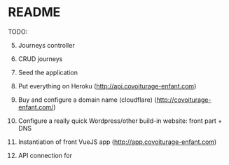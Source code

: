 # README

TODO:
<!-- 1. DONE Kid controller - create (add kids as a parent)
2. DONE Kid controller - destroy (remove a kid as a parent) -->

<!-- 0. Pundit the parent controller -->

<!-- 3. Activities controller
4. CRUD activities for a kid -->

5. Journeys controller
6. CRUD journeys

7. Seed the application
8. Put everything on Heroku (http://api.covoiturage-enfant.com)

9. Buy and configure a domain name (cloudflare) (http://covoiturage-enfant.com/)
10. Configure a really quick Wordpress/other build-in website: front part + DNS

11. Instantiation of front VueJS app (http://app.covoiturage-enfant.com)
12. API connection for
